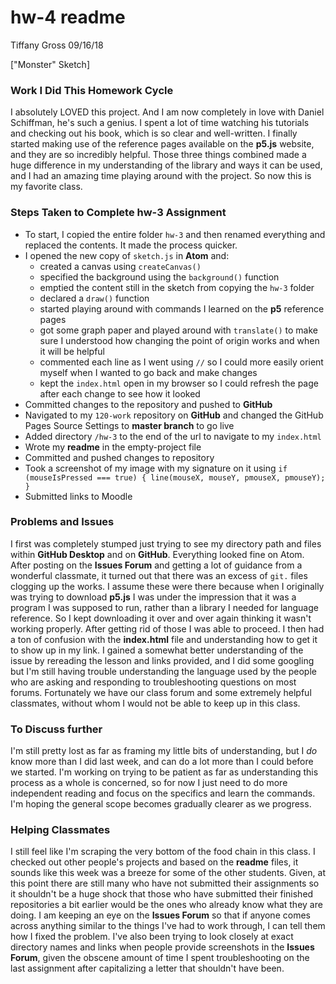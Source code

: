 # hw-4 readme
Tiffany Gross
09/16/18

["Monster" Sketch]

### Work I Did This Homework Cycle
  I absolutely LOVED this project.  And I am now completely in love with Daniel Schiffman, he's such a genius.  I spent a lot of time watching his tutorials and checking out his book, which is so clear and well-written.  I finally started making use of the reference pages available on the **p5.js** website, and they are so incredibly helpful.  Those three things combined made a huge difference in my understanding of the library and ways it can be used, and I had an amazing time playing around with the project.  So now this is my favorite class.

### Steps Taken to Complete **hw-3** Assignment

- To start, I copied the entire folder `hw-3` and then renamed everything and replaced the contents.  It made the process quicker.
- I opened the new copy of `sketch.js` in **Atom** and:
  - created a canvas using `createCanvas()`
  - specified the background using the `background()` function
  - emptied the content still in the sketch from copying the `hw-3` folder
  - declared a `draw()` function
  - started playing around with commands I learned on the **p5** reference pages
  - got some graph paper and played around with `translate()` to make sure I understood how changing the point of origin works and when it will be helpful
  - commented each line as I went using `//` so I could more easily orient myself when I wanted to go back and make changes
  - kept the `index.html` open in my browser so I could refresh the page after each change to see how it looked
- Committed changes to the repository and pushed to **GitHub**
- Navigated to my `120-work` repository on **GitHub** and changed the GitHub Pages Source Settings to **master branch** to go live
- Added directory `/hw-3` to the end of the url to navigate to my `index.html`
- Wrote my **readme** in the empty-project file
- Committed and pushed changes to repository
- Took a screenshot of my image with my signature on it using `if (mouseIsPressed === true) { line(mouseX, mouseY, pmouseX, pmouseY); }`
- Submitted links to Moodle

### Problems and Issues
I first was completely stumped just trying to see my directory path and files within **GitHub Desktop** and on **GitHub**. Everything looked fine on Atom.  After posting on the **Issues Forum** and getting a lot of guidance from a wonderful classmate, it turned out that there was an excess of `git.` files clogging up the works.  I assume these were there because when I originally was trying to download **p5.js** I was under the impression that it was a program I was supposed to run, rather than a library I needed for language reference.  So I kept downloading it over and over again thinking it wasn't working properly.  After getting rid of those I was able to proceed.  I then had a ton of confusion with the **index.html** file and understanding how to get it to show up in my link.  I gained a somewhat better understanding of the issue by rereading the lesson and links provided, and I did some googling but I'm still having trouble understanding the language used by the people who are asking and responding to troubleshooting questions on most forums.  Fortunately we have our class forum and some extremely helpful classmates, without whom I would not be able to keep up in this class.

### To Discuss further
I'm still pretty lost as far as framing my little bits of understanding, but I *do* know more than I did last week, and can do a lot more than I could before we started.  I'm working on trying to be patient as far as understanding this process as a whole is concerned, so for now I just need to do more independent reading and focus on the specifics and learn the commands.  I'm hoping the general scope becomes gradually clearer as we progress.

### Helping Classmates

  I still feel like I'm scraping the very bottom of the food chain in this class.  I checked out other people's projects and based on the **readme** files, it sounds like this week was a breeze for some of the other students.  Given, at this point there are still many who have not submitted their assignments so it shouldn't be a huge shock that those who have submitted their finished repositories a bit earlier would be the ones who already know what they are doing.  I am keeping an eye on the **Issues Forum** so that if anyone comes across anything similar to the things I've had to work through, I can tell them how I fixed the problem.  I've also been trying to look closely at exact directory names and links when people provide screenshots in the **Issues Forum**, given the obscene amount of time I spent troubleshooting on the last assignment after capitalizing a letter that shouldn't have been.
